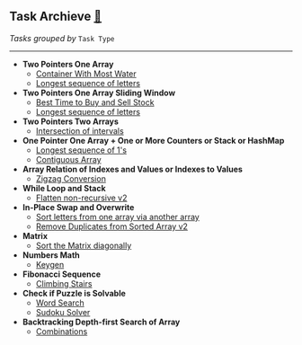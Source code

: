 ## Task Archieve [:scroll:](./README.md)

_Tasks grouped by_ `Task Type`

---

- __Two Pointers One Array__
  - [Container With Most Water](./most-water/task.md)
  - [Longest sequence of letters](./longest-letter-subsequence/task.md)
- __Two Pointers One Array Sliding Window__
  - [Best Time to Buy and Sell Stock](./best-time-to-buy-and-sell-stock/task.md)
  - [Longest sequence of letters](./longest-letter-subsequence/task.md)
- __Two Pointers Two Arrays__
  - [Intersection of intervals](./intersection-intervals/task.md)
- __One Pointer One Array + One or More Counters or Stack or HashMap__
  - [Longest sequence of 1's](./longest-sequence-of-1s/task.md)
  - [Contiguous Array](./contiguous-array/task.md)
- __Array Relation of Indexes and Values or Indexes to Values__
  - [Zigzag Conversion](./zigzag-conversion/task.md)
- __While Loop and Stack__
  - [Flatten non-recursive v2](./flatten-nonrecursive-v2/task.md)
- __In-Place Swap and Overwrite__
  - [Sort letters from one array via another array](./sort-letters-two-arrays/task.md)
  - [Remove Duplicates from Sorted Array v2](./remove-duplicates-v2/task.md)
- __Matrix__
  - [Sort the Matrix diagonally](./matrix-diagonal-sort/task.md)
- __Numbers Math__
  - [Keygen](./keygen/task.md)
- __Fibonacci Sequence__
  - [Climbing Stairs](./climb-stairs/task.md)
- __Check if Puzzle is Solvable__
  - [Word Search](./word-search/task.md)
  - [Sudoku Solver](../cheatsheet/sudoku.js)
- __Backtracking Depth-first Search of Array__
  - [Combinations](./combinations/task.md)
